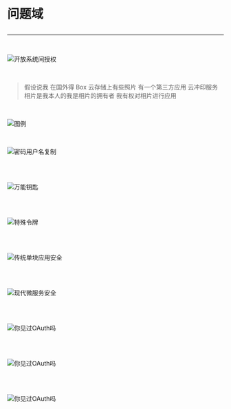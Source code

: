 # **问题域**
## 
---

<br >

![开放系统间授权](/docs/assets/spring-cloud-160/first-module/yky-20200703103444.png)

<br >

> 假设说我 在国外得 Box 云存储上有些照片 有一个第三方应用 云冲印服务 相片是我本人的我是相片的拥有者 我有权对相片进行应用 

<br >

![图例](/docs/assets/spring-cloud-160/first-module/yky-20200703103919.png)

<br >

![密码用户名复制](/docs/assets/spring-cloud-160/first-module/yky-20200703104159.png)

<br >

<br >

![万能钥匙](/docs/assets/spring-cloud-160/first-module/yky-20200703104514.png)

<br >

<br >

![特殊令牌](/docs/assets/spring-cloud-160/first-module/yky-20200703104623.png)

<br >

<br >

![传统单块应用安全](/docs/assets/spring-cloud-160/first-module/yky-20200703104807.png)

<br >

<br >

![现代微服务安全](/docs/assets/spring-cloud-160/first-module/yky-20200703105020.png)

<br >

<br >

![你见过OAuth吗](/docs/assets/spring-cloud-160/first-module/yky-20200703110826.png)

<br >

<br >

![你见过OAuth吗](/docs/assets/spring-cloud-160/first-module/yky-20200703131113.png)

<br >

<br >

![你见过OAuth吗](/docs/assets/spring-cloud-160/first-module/yky-20200703131509.png)

<br >

